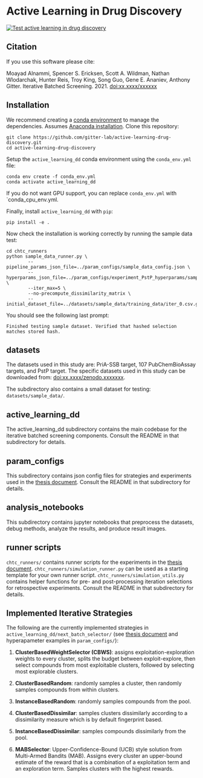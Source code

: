 # Active Learning in Drug Discovery

[![Test active learning in drug discovery](https://github.com/gitter-lab/active-learning-drug-discovery/actions/workflows/test.yml/badge.svg)](https://github.com/gitter-lab/active-learning-drug-discovery/actions/workflows/test.yml)

## Citation

If you use this software please cite:

Moayad Alnammi, Spencer S. Ericksen, Scott A. Wildman, Nathan Wlodarchak, Hunter Reis, Troy King, Song Guo, Gene E. Ananiev, Anthony Gitter.
Iterative Batched Screening.
2021. [doi:xx.xxxx/xxxxxx]()

## Installation

We recommend creating a [conda environment](https://conda.io/docs/user-guide/tasks/manage-environments.html) to manage the dependencies.
Assumes [Anaconda installation](https://www.anaconda.com/download/). 
Clone this repository:
```
git clone https://github.com/gitter-lab/active-learning-drug-discovery.git
cd active-learning-drug-discovery
```

Setup the `active_learning_dd` conda environment using the `conda_env.yml` file:
```
conda env create -f conda_env.yml
conda activate active_learning_dd
```
If you do not want GPU support, you can replace `conda_env.yml` with `conda_cpu_env.yml.

Finally, install `active_learning_dd` with `pip`:
```
pip install -e .
```

Now check the installation is working correctly by running the sample data test:
```
cd chtc_runners
python sample_data_runner.py \
        --pipeline_params_json_file=../param_configs/sample_data_config.json \
        --hyperparams_json_file=../param_configs/experiment_PstP_hyperparams/sampled_hyparams/ClusterBasedWCSelector_609.json \
        --iter_max=5 \
        --no-precompute_dissimilarity_matrix \
        --initial_dataset_file=../datasets/sample_data/training_data/iter_0.csv.gz
 ```
 
 You should see the following last prompt:
 ```
 Finished testing sample dataset. Verified that hashed selection matches stored hash.
 ``` 

## datasets

The datasets used in this study are: PriA-SSB target, 107 PubChemBioAssay targets, and PstP target. 
The specific datasets used in this study can be downloaded from: [doi:xx.xxxx/zenodo.xxxxxxx](). 

The subdirectory also contains a small dataset for testing: `datasets/sample_data/`. 

## active_learning_dd

The active_learning_dd subdirectory contains the main codebase for the iterative batched screening components. 
Consult the README in that subdirectory for details. 

## param_configs

This subdirectory contains json config files for strategies and experiments used in the [thesis document]().
Consult the README in that subdirectory for details. 

## analysis_notebooks

This subdirectory contains jupyter notebooks that preprocess the datasets, debug methods, analyze the results, and produce result images.

## runner scripts

`chtc_runners/` contains runner scripts for the experiments in the [thesis document]().
`chtc_runners/simulation_runner.py` can be used as a starting template for your own runner script. 
`chtc_runners/simulation_utils.py` contains helper functions for pre- and post-processing iteration selections for retrospective experiments. 
Consult the README in that subdirectory for details. 

## Implemented Iterative Strategies

The following are the currently implemented strategies in `active_learning_dd/next_batch_selector/` (see [thesis document]() and hyperapameter examples in `param_configs/`):

1. **ClusterBasedWeightSelector (CBWS)**: assigns exploitation-exploration weights to every cluster, splits the budget between exploit-explore, then select compounds from most exploitable clusters, followed by selecting most explorable clusters. 

2. **ClusterBasedRandom**: randomly samples a cluster, then randomly samples compounds from within clusters. 

3. **InstanceBasedRandom**: randomly samples compounds from the pool. 

4. **ClusterBasedDissimilar**: samples clusters dissimilarly according to a dissimilarity measure which is by default fingerprint based. 

5. **InstanceBasedDissimilar**: samples compounds dissimilarly from the pool. 

6. **MABSelector**: Upper-Confidence-Bound (UCB) style solution from Multi-Armed Bandits (MAB). 
Assigns every cluster an upper-bound estimate of the reward that is a combination of a exploitation term and an exploration term. 
Samples clusters with the highest rewards. 
